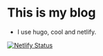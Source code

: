 # This is my blog

- I use hugo, cool and netlify. 

[![Netlify Status](https://api.netlify.com/api/v1/badges/c3f80da8-17ef-49d9-9fe4-67c6b7b58378/deploy-status)](https://app.netlify.com/sites/james-brian/deploys)